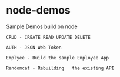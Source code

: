 # node-demos
Sample Demos build on node

```
CRUD - CREATE READ UPDATE DELETE

AUTH - JSON Web Token

Emplyee - Build the sample Employee App

Randomcat - Rebuilding   the existing API
